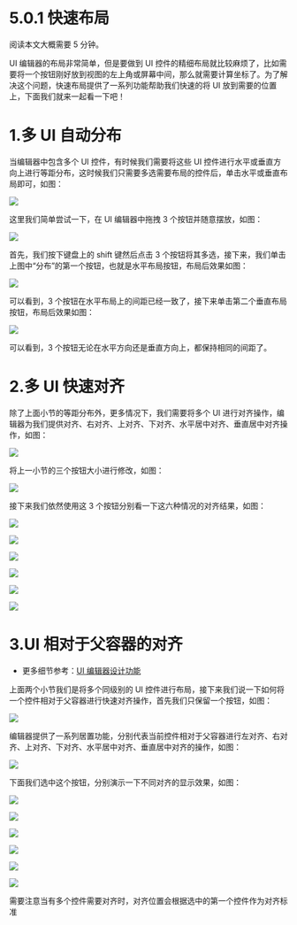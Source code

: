 # 5.0.1 快速布局

阅读本文大概需要 5 分钟。

UI 编辑器的布局非常简单，但是要做到 UI 控件的精细布局就比较麻烦了，比如需要将一个按钮刚好放到视图的左上角或屏幕中间，那么就需要计算坐标了。为了解决这个问题，快速布局提供了一系列功能帮助我们快速的将 UI 放到需要的位置上，下面我们就来一起看一下吧！

# 1.多 UI 自动分布

当编辑器中包含多个 UI 控件，有时候我们需要将这些 UI 控件进行水平或垂直方向上进行等距分布，这时候我们只需要多选需要布局的控件后，单击水平或垂直布局即可，如图：

![](https:/wstatic-a1.233leyuan.com/productdocs/static/boxcnSzb1mfXX68f5l7cpHVg1Wc.png)

这里我们简单尝试一下，在 UI 编辑器中拖拽 3 个按钮并随意摆放，如图：

![](https:/wstatic-a1.233leyuan.com/productdocs/static/boxcn5ga4gFKye3muQxkC7FTTCb.png)

首先，我们按下键盘上的 shift 键然后点击 3 个按钮将其多选，接下来，我们单击上图中“分布”的第一个按钮，也就是水平布局按钮，布局后效果如图：

![](https:/wstatic-a1.233leyuan.com/productdocs/static/boxcnhgZunyVbh1wmtZpUy1JlXc.png)

可以看到，3 个按钮在水平布局上的间距已经一致了，接下来单击第二个垂直布局按钮，布局后效果如图：

![](https:/wstatic-a1.233leyuan.com/productdocs/static/boxcneopT6JqhtclcAFUVKbdOvf.png)

可以看到，3 个按钮无论在水平方向还是垂直方向上，都保持相同的间距了。

# 2.多 UI 快速对齐

除了上面小节的等距分布外，更多情况下，我们需要将多个 UI 进行对齐操作，编辑器为我们提供对齐、右对齐、上对齐、下对齐、水平居中对齐、垂直居中对齐操作，如图：

![](https:/wstatic-a1.233leyuan.com/productdocs/static/boxcnEUCPrPcN1DmtJVZQaVNRof.png)

将上一小节的三个按钮大小进行修改，如图：

![](https:/wstatic-a1.233leyuan.com/productdocs/static/boxcnPVaTdpJOSh6mq1Zae2FDjc.png)

接下来我们依然使用这 3 个按钮分别看一下这六种情况的对齐结果，如图：

![](https:/wstatic-a1.233leyuan.com/productdocs/static/boxcnv69AaMXV2VHP6hMmEYfOVh.png)

![](https:/wstatic-a1.233leyuan.com/productdocs/static/boxcntpRzZsh4pU5tJmzxSS7NQh.png)

![](https:/wstatic-a1.233leyuan.com/productdocs/static/boxcnwEOIYM7cs6Yv8toNYps2Bd.png)

![](https:/wstatic-a1.233leyuan.com/productdocs/static/boxcnC0IUv4Ox1yrlnZqS2bFboe.png)

![](https:/wstatic-a1.233leyuan.com/productdocs/static/boxcnMwjaT2xfDnVvC25VAn4d9e.png)

![](https:/wstatic-a1.233leyuan.com/productdocs/static/boxcnsVa7ep3QjPwdPoV1VZCSUc.png)

# 3.UI 相对于父容器的对齐

- 更多细节参考：[UI 编辑器设计功能](https://meta.feishu.cn/wiki/wikcnS2YGurAETJIE0XMEXF5t6b)

上面两个小节我们是将多个同级别的 UI 控件进行布局，接下来我们说一下如何将一个控件相对于父容器进行快速对齐操作，首先我们只保留一个按钮，如图：

![](https:/wstatic-a1.233leyuan.com/productdocs/static/boxcnXXi9W7Oj4gLXNzf9BNOjq4.png)

编辑器提供了一系列居置功能，分别代表当前控件相对于父容器进行左对齐、右对齐、上对齐、下对齐、水平居中对齐、垂直居中对齐的操作，如图：

![](https:/wstatic-a1.233leyuan.com/productdocs/static/boxcnTqsdSn2MW8Zd0WgOe9aEIh.png)

下面我们选中这个按钮，分别演示一下不同对齐的显示效果，如图：

![](https:/wstatic-a1.233leyuan.com/productdocs/static/boxcnUV3jRUixFw94N3ph3W3y9e.png)

![](https:/wstatic-a1.233leyuan.com/productdocs/static/boxcnvllzWS4oFjNKxHFcarsZod.png)

![](https:/wstatic-a1.233leyuan.com/productdocs/static/boxcn2Ho0AoSrq0iONXo3fSVZZW.png)

![](https:/wstatic-a1.233leyuan.com/productdocs/static/boxcnBU6XSPCBLTzENxDbExYCQc.png)

![](https:/wstatic-a1.233leyuan.com/productdocs/static/boxcnEffU10igbvl7Tdr0pcvP2f.png)

![](https:/wstatic-a1.233leyuan.com/productdocs/static/boxcnqbek3sO8XBHsz8p83nxDJg.png)

需要注意当有多个控件需要对齐时，对齐位置会根据选中的第一个控件作为对齐标准
